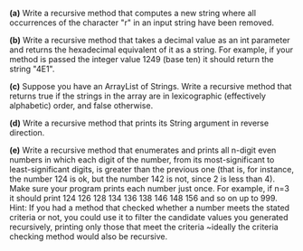**(a)** Write a recursive method that computes a new string where all occurrences of the character "r" in an input string have been removed.

**(b)** Write a recursive method that takes a decimal value as an int parameter and returns the hexadecimal equivalent of it as a string. For example, if your method is passed the integer value 1249 (base ten) it should return the string "4E1".

**(c)** Suppose you have an ArrayList of Strings. Write a recursive method that returns true if the strings in the array are in lexicographic (effectively alphabetic) order, and false otherwise.

**(d)** Write a recursive method that prints its String argument in reverse direction.

**(e)** Write a recursive method that enumerates and prints all n-digit even numbers in which each digit of the number, from its most-significant to least-significant digits, is greater than the previous one (that is, for instance, the number 124 is ok, but the number 142 is not,
since 2 is less than 4). Make sure your program prints each number just once. For example, if n=3 it should print 124 126 128 134 136 138 146 148 156 and so on up to 999. Hint: If you had a method that checked whether a number meets the stated criteria or not, you could use it to filter the candidate values you generated recursively, printing only those that meet the criteria ~ideally the criteria checking method would also be recursive.
